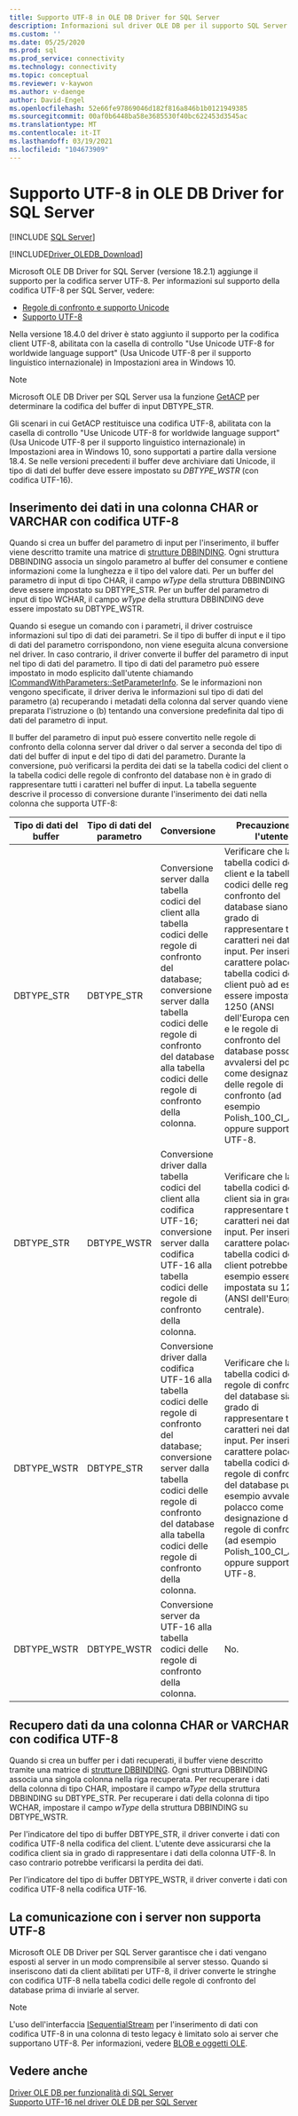 ```yaml
---
title: Supporto UTF-8 in OLE DB Driver for SQL Server
description: Informazioni sul driver OLE DB per il supporto SQL Server per la codifica del server UTF-8 e la codifica client UTF-8.
ms.custom: ''
ms.date: 05/25/2020
ms.prod: sql
ms.prod_service: connectivity
ms.technology: connectivity
ms.topic: conceptual
ms.reviewer: v-kaywon
ms.author: v-daenge
author: David-Engel
ms.openlocfilehash: 52e66fe97869046d182f816a846b1b0121949385
ms.sourcegitcommit: 00af0b6448ba58e3685530f40bc622453d3545ac
ms.translationtype: MT
ms.contentlocale: it-IT
ms.lasthandoff: 03/19/2021
ms.locfileid: "104673909"
---
```

# <a name="utf-8-support-in-ole-db-driver-for-sql-server"></a>Supporto UTF-8 in OLE DB Driver for SQL Server

[!INCLUDE [SQL Server](../../../includes/applies-to-version/sql-asdb-asdbmi-asa-pdw.md)]

[!INCLUDE[Driver_OLEDB_Download](../../../includes/driver_oledb_download.md)]

Microsoft OLE DB Driver for SQL Server (versione 18.2.1) aggiunge il supporto per la codifica server UTF-8. Per informazioni sul supporto della codifica UTF-8 per SQL Server, vedere:

- [Regole di confronto e supporto Unicode](../../../relational-databases/collations/collation-and-unicode-support.md)
- [Supporto UTF-8](../../../relational-databases/collations/collation-and-unicode-support.md#utf8)

Nella versione 18.4.0 del driver è stato aggiunto il supporto per la codifica client UTF-8, abilitata con la casella di controllo "Use Unicode UTF-8 for worldwide language support" (Usa Unicode UTF-8 per il supporto linguistico internazionale) in Impostazioni area in Windows 10.

> [!NOTE]  
> Microsoft OLE DB Driver per SQL Server usa la funzione [GetACP](/windows/win32/api/winnls/nf-winnls-getacp) per determinare la codifica del buffer di input DBTYPE_STR.
>
> Gli scenari in cui GetACP restituisce una codifica UTF-8, abilitata con la casella di controllo "Use Unicode UTF-8 for worldwide language support" (Usa Unicode UTF-8 per il supporto linguistico internazionale) in Impostazioni area in Windows 10, sono supportati a partire dalla versione 18.4. Se nelle versioni precedenti il buffer deve archiviare dati Unicode, il tipo di dati del buffer deve essere impostato su *DBTYPE_WSTR* (con codifica UTF-16).

## <a name="data-insertion-into-a-utf-8-encoded-char-or-varchar-column"></a>Inserimento dei dati in una colonna CHAR or VARCHAR con codifica UTF-8

Quando si crea un buffer del parametro di input per l'inserimento, il buffer viene descritto tramite una matrice di [strutture DBBINDING](/previous-versions/windows/desktop/ms716845(v=vs.85)). Ogni struttura DBBINDING associa un singolo parametro al buffer del consumer e contiene informazioni come la lunghezza e il tipo del valore dati. Per un buffer del parametro di input di tipo CHAR, il campo *wType* della struttura DBBINDING deve essere impostato su DBTYPE_STR. Per un buffer del parametro di input di tipo WCHAR, il campo *wType* della struttura DBBINDING deve essere impostato su DBTYPE_WSTR.

Quando si esegue un comando con i parametri, il driver costruisce informazioni sul tipo di dati dei parametri. Se il tipo di buffer di input e il tipo di dati del parametro corrispondono, non viene eseguita alcuna conversione nel driver. In caso contrario, il driver converte il buffer del parametro di input nel tipo di dati del parametro. Il tipo di dati del parametro può essere impostato in modo esplicito dall'utente chiamando [ICommandWithParameters::SetParameterInfo](/previous-versions/windows/desktop/ms725393(v=vs.85)). Se le informazioni non vengono specificate, il driver deriva le informazioni sul tipo di dati del parametro (a) recuperando i metadati della colonna dal server quando viene preparata l'istruzione o (b) tentando una conversione predefinita dal tipo di dati del parametro di input.

Il buffer del parametro di input può essere convertito nelle regole di confronto della colonna server dal driver o dal server a seconda del tipo di dati del buffer di input e del tipo di dati del parametro. Durante la conversione, può verificarsi la perdita dei dati se la tabella codici del client o la tabella codici delle regole di confronto del database non è in grado di rappresentare tutti i caratteri nel buffer di input. La tabella seguente descrive il processo di conversione durante l'inserimento dei dati nella colonna che supporta UTF-8:

|Tipo di dati del buffer|Tipo di dati del parametro|Conversione|Precauzione per l'utente|
|---             |---                |---       |---            |
|DBTYPE_STR|DBTYPE_STR|Conversione server dalla tabella codici del client alla tabella codici delle regole di confronto del database; conversione server dalla tabella codici delle regole di confronto del database alla tabella codici delle regole di confronto della colonna.|Verificare che la tabella codici del client e la tabella codici delle regole di confronto del database siano in grado di rappresentare tutti i caratteri nei dati di input. Per inserire un carattere polacco, la tabella codici del client può ad esempio essere impostata su 1250 (ANSI dell'Europa centrale) e le regole di confronto del database possono avvalersi del polacco come designazione delle regole di confronto (ad esempio Polish_100_CI_AS_SC) oppure supportare UTF-8.|
|DBTYPE_STR|DBTYPE_WSTR|Conversione driver dalla tabella codici del client alla codifica UTF-16; conversione server dalla codifica UTF-16 alla tabella codici delle regole di confronto della colonna.|Verificare che la tabella codici del client sia in grado di rappresentare tutti i caratteri nei dati di input. Per inserire un carattere polacco, la tabella codici del client potrebbe ad esempio essere impostata su 1250 (ANSI dell'Europa centrale).|
|DBTYPE_WSTR|DBTYPE_STR|Conversione driver dalla codifica UTF-16 alla tabella codici delle regole di confronto del database; conversione server dalla tabella codici delle regole di confronto del database alla tabella codici delle regole di confronto della colonna.|Verificare che la tabella codici delle regole di confronto del database sia in grado di rappresentare tutti i caratteri nei dati di input. Per inserire un carattere polacco, la tabella codici delle regole di confronto del database può ad esempio avvalersi del polacco come designazione delle regole di confronto (ad esempio Polish_100_CI_AS_SC) oppure supportare UTF-8.|
|DBTYPE_WSTR|DBTYPE_WSTR|Conversione server da UTF-16 alla tabella codici delle regole di confronto della colonna.|No.|

## <a name="data-retrieval-from-a-utf-8-encoded-char-or-varchar-column"></a>Recupero dati da una colonna CHAR or VARCHAR con codifica UTF-8

Quando si crea un buffer per i dati recuperati, il buffer viene descritto tramite una matrice di [strutture DBBINDING](/previous-versions/windows/desktop/ms716845(v=vs.85)). Ogni struttura DBBINDING associa una singola colonna nella riga recuperata. Per recuperare i dati della colonna di tipo CHAR, impostare il campo *wType* della struttura DBBINDING su DBTYPE_STR. Per recuperare i dati della colonna di tipo WCHAR, impostare il campo *wType* della struttura DBBINDING su DBTYPE_WSTR.

Per l'indicatore del tipo di buffer DBTYPE_STR, il driver converte i dati con codifica UTF-8 nella codifica del client. L'utente deve assicurarsi che la codifica client sia in grado di rappresentare i dati della colonna UTF-8. In caso contrario potrebbe verificarsi la perdita dei dati.

Per l'indicatore del tipo di buffer DBTYPE_WSTR, il driver converte i dati con codifica UTF-8 nella codifica UTF-16.

## <a name="communication-with-servers-that-dont-support-utf-8"></a>La comunicazione con i server non supporta UTF-8

Microsoft OLE DB Driver per SQL Server garantisce che i dati vengano esposti al server in un modo comprensibile al server stesso. Quando si inseriscono dati da client abilitati per UTF-8, il driver converte le stringhe con codifica UTF-8 nella tabella codici delle regole di confronto del database prima di inviarle al server.

> [!NOTE]  
> L'uso dell'interfaccia [ISequentialStream](/previous-versions/windows/desktop/ms718035(v=vs.85)) per l'inserimento di dati con codifica UTF-8 in una colonna di testo legacy è limitato solo ai server che supportano UTF-8. Per informazioni, vedere [BLOB e oggetti OLE](../ole-db-blobs/blobs-and-ole-objects.md).

## <a name="see-also"></a>Vedere anche  

[Driver OLE DB per funzionalità di SQL Server](oledb-driver-for-sql-server-features.md)  
[Supporto UTF-16 nel driver OLE DB per SQL Server](utf-16-support-in-oledb-driver-for-sql-server.md)  
